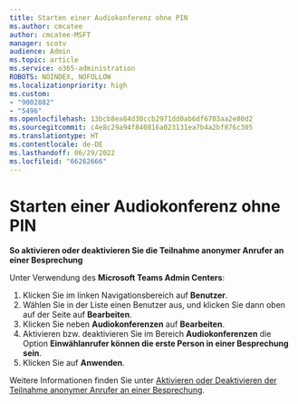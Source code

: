 ```yaml
---
title: Starten einer Audiokonferenz ohne PIN
ms.author: cmcatee
author: cmcatee-MSFT
manager: scotv
audience: Admin
ms.topic: article
ms.service: o365-administration
ROBOTS: NOINDEX, NOFOLLOW
ms.localizationpriority: high
ms.custom:
- "9002882"
- "5496"
ms.openlocfilehash: 13bcb8ea84d30ccb2971dd0ab6df6703aa2e80d2
ms.sourcegitcommit: c4e8c29a94f840816a023131ea7b4a2bf876c305
ms.translationtype: HT
ms.contentlocale: de-DE
ms.lasthandoff: 06/29/2022
ms.locfileid: "66262666"
---
```

# <a name="start-an-audio-conference-without-a-pin"></a>Starten einer Audiokonferenz ohne PIN

**So aktivieren oder deaktivieren Sie die Teilnahme anonymer Anrufer an einer Besprechung**

Unter Verwendung des **Microsoft Teams Admin Centers**:

1. Klicken Sie im linken Navigationsbereich auf **Benutzer**.
2. Wählen Sie in der Liste einen Benutzer aus, und klicken Sie dann oben auf der Seite auf **Bearbeiten**.
3. Klicken Sie neben **Audiokonferenzen** auf **Bearbeiten**.
4. Aktivieren bzw. deaktivieren Sie im Bereich **Audiokonferenzen** die Option **Einwählanrufer können die erste Person in einer Besprechung sein**.
5. Klicken Sie auf **Anwenden**.

Weitere Informationen finden Sie unter [Aktivieren oder Deaktivieren der Teilnahme anonymer Anrufer an einer Besprechung](https://docs.microsoft.com/microsoftteams/start-an-audio-conference-over-the-phone-without-a-pin-in-teams).

